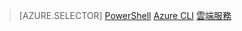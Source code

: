 > [AZURE.SELECTOR]
>[PowerShell](load-balancer-get-started-ilb-classic-ps.md)
>[Azure CLI](load-balancer-get-started-ilb-classic-cli.md)
>[雲端服務](load-balancer-get-started-ilb-classic-cloud.md)




